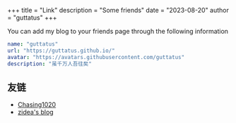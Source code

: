 +++
title = "Link"
description = "Some friends"
date = "2023-08-20"
author = "guttatus"
+++

You can add my blog to your friends page through the following information

``` yaml
name: "guttatus"
url: "https://guttatus.github.io/"
avatar: "https://avatars.githubusercontent.com/guttatus"
description: "虽千万人吾往矣"

```
## 友链

- [Chasing1020](https://chasing1020.github.io)
- [zidea's blog](https://blog.zidea.site/)